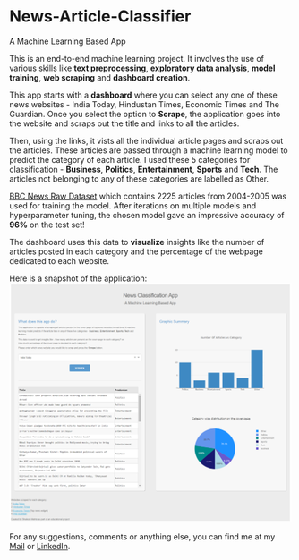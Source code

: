 # News-Article-Classifier
A Machine Learning Based App

This is an end-to-end machine learning project. It involves the use of various skills like **text preprocessing**, **exploratory data analysis**, **model training**, **web scraping** and **dashboard creation**. 

This app starts with a **dashboard** where you can select any one of these news websites - India Today, Hindustan Times, Economic Times and The Guardian.
Once you select the option to **Scrape**, the application goes into the website and scraps out the title and links to all the articles. 

Then, using the links, it vists all the individual article pages and scraps out the articles. These articles are passed through a machine learning model to predict the category of each 
article. I used these 5 categories for classification - **Business**, **Politics**, **Entertainment**, **Sports** and **Tech**. The articles not 
belonging to any of these categories are labelled as Other. 

[BBC News Raw Dataset](http://mlg.ucd.ie/datasets/bbc.html) which contains 2225 articles from 2004-2005 was used for training the model. After iterations on multiple models and hyperparameter tuning, the chosen model gave an impressive accuracy of **96%** on the test set!

The dashboard uses this data to **visualize** insights like the number 
of articles posted in each category and the percentage of the webpage dedicated to each website.

Here is a snapshot of the application: 
![Application Screenshot](/Application%20Screenshot/Application%20Screenshot.png)

For any suggestions, comments or anything else, you can find me at my [Mail](shailesh1121998@gmail.com) or [LinkedIn](www.linkedin.com/in/shailesh-mahto).
